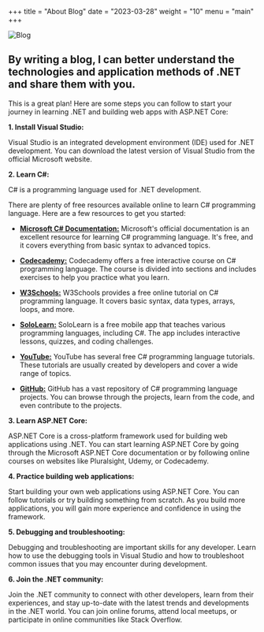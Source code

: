 +++
title = "About Blog"
date = "2023-03-28"
weight = "10"
menu = "main"
+++

![Blog](https://images.pexels.com/photos/6469/red-hands-woman-creative.jpg?auto=compress&cs=tinysrgb&w=1260&h=750&dpr=1)



## By writing a blog, I can better understand the technologies and application methods of .NET and share them with you.

This is a great plan! Here are some steps you can follow to start your journey in learning .NET and building web apps with ASP.NET Core:

**1. Install Visual Studio:** 

Visual Studio is an integrated development  environment (IDE) used for .NET development. You can download the latest version of Visual Studio from the official Microsoft website.

**2. Learn C#:** 

C# is a programming language used for .NET development. 

There are plenty of free resources available online to learn C# programming language. Here are a few resources to get you started:

- [**Microsoft C# Documentation:**](https://learn.microsoft.com/en-us/dotnet/csharp/) Microsoft's official documentation is an excellent resource for learning C# programming language. It's free, and it covers everything from basic syntax to advanced topics.

- [**Codecademy:**](https://www.codecademy.com/resources/docs/c-sharp) Codecademy offers a free interactive course on C# programming language. The course is divided into sections and includes exercises to help you practice what you learn.

- [**W3Schools:**](https://www.w3schools.com/cs/index.php) W3Schools provides a free online tutorial on C# programming language. It covers basic syntax, data types, arrays, loops, and more.

- [**SoloLearn:**](https://www.sololearn.com/learn/languages/c-sharp) SoloLearn is a free mobile app that teaches various programming languages, including C#. The app includes interactive lessons, quizzes, and coding challenges.

- [**YouTube:**](https://www.youtube.com/results?search_query=c%23+tutorial+for+beginners) YouTube has several free C# programming language tutorials. These tutorials are usually created by developers and cover a wide range of topics.

- [**GitHub:**](https://github.com/search?q=csharp+tutorial&type=) GitHub has a vast repository of C# programming language projects. You can browse through the projects, learn from the code, and even contribute to the projects.

**3. Learn ASP.NET Core:** 

ASP.NET Core is a cross-platform framework used for building web applications using .NET. You can start learning ASP.NET Core by going through the Microsoft ASP.NET Core documentation or by following online courses on websites like Pluralsight, Udemy, or Codecademy.

**4. Practice building web applications:** 

Start building your own web applications using ASP.NET Core. You can follow tutorials or try building something from scratch. As you build more applications, you will gain more experience and confidence in using the framework.

**5. Debugging and troubleshooting:** 

Debugging and troubleshooting are important skills for any developer. Learn how to use the debugging tools in Visual Studio and how to troubleshoot common issues that you may encounter during development.

**6. Join the .NET community:** 

Join the .NET community to connect with other developers, learn from their experiences, and stay up-to-date with the latest trends and developments in the .NET world. You can join online forums, attend local meetups, or participate in online communities like Stack Overflow.